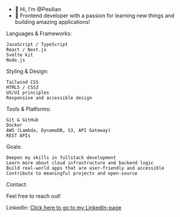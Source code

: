 - 👋 Hi, I’m @Pesilian
- 🌱 Frontend developer with a passion for learning new things and building amazing applications!

Languages & Frameworks:

    JavaScript / TypeScript
    React / Next.js
    Svelte kit
    Node.js

Styling & Design:

    Tailwind CSS
    HTML5 / CSS3
    UX/UI principles
    Responsive and accessible design

Tools & Platforms:

    Git & GitHub
    Docker
    AWS (Lambda, DynamoDB, S3, API Gateway)
    REST APIs


Goals:

    Deepen my skills in fullstack development
    Learn more about cloud infrastructure and backend logic
    Build real-world apps that are user-friendly and accessible
    Contribute to meaningful projects and open-source

Contact:

Feel free to reach out!

LinkedIn: [Click here to go to my LinkedIn-page](www.linkedin.com/in/lina-persson-signell)

